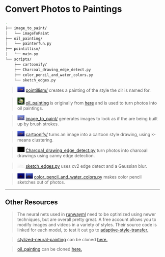 # Convert Photos to Paintings #

```sh
.
├── image_to_paint/
│   └── imageToPaint
├── oil_painting/
│   └── painterfun.py
├── pointillism/
│   └── main.py
└── scripts/
    ├── cartoonify/
    ├── Charcoal_drawing_edge_detect.py
    ├── color_pencil_and_water_colors.py
    └── sketch_edges.py
```

> <img src="../figs/paintings/IMG_3477_1_drawing.jpg" width="5%"> [pointillism/](./pointillism/) creates a painting of the style the dir is named for.

> <img src="../figs/paintings/flower_oilpainted.jpg" width="5%"> [oil_painting](./oil_painting/) is originally from [here](https://github.com/ctmakro/opencv_playground) and is used to turn photos into oil paintings.

> <img src="../figs/paintings/IMG_3477_1_image_to_paint.jpg" width="5%"> [image_to_paint/](./image_to_paint/) generates images to look as if the are being built up by brush strokes.

> <img src="../figs/paintings/IMG_3477_1_cartoonified.png" width="5%"> [cartoonify/](./scripts/cartoonify/) turns an image into a cartoon style drawing, using k-means clustering.

> <img src="../figs/paintings/IMG_3477_1_charcoal.jpg" width="5%"> [Charcoal_drawing_edge_detect.py](./scripts/Charcoal_drawing_edge_detect.py) turn photos into charcoal drawings using canny edge detection.

> <img src="../figs/paintings/IMG_3477_1_sketch_edges.jpg" width="5%"> [sketch_edges.py](./scripts/sketch_edges.py) uses cv2 edge detect and a Gaussian blur.

> <img src="../figs/paintings/IMG_3477_1_color_pencil_color.png" width="5%"> <img src="../figs/paintings/IMG_3477_1_water_color_painting.png" width="5%"> [color_pencil_and_water_colors.py](./scripts/color_pencil_and_water_colors.py) makes color pencil sketches out of photos.

----
## Other Resources ##

> The neural nets used in [runwayml](https://app.runwayml.com/) need to be optimized using newer techniques, but are overall pretty great.  A free account allows you to modify images and videos in a variety of styles.  Their source code is linked for each model, to test it out go to [adaptive-style-transfer.](https://github.com/CompVis/adaptive-style-transfer)


> [stylized-neural-painting](https://github.com/jiupinjia/stylized-neural-painting) can be cloned [here.](https://github.com/jiupinjia/stylized-neural-painting)

> [oil_painting](https://github.com/ctmakro/opencv_playground) can be cloned [here.](https://github.com/ctmakro/opencv_playground)